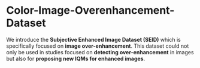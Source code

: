 # Color-Image-Overenhancement-Dataset
We introduce the **Subjective Enhanced Image Dataset (SEID)** which is specifically focused on **image over-enhancement**. This dataset could not only be used in studies focused on **detecting over-enhancement** in images but also for **proposing new IQMs for enhanced images**.

